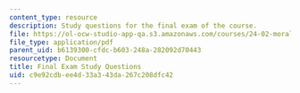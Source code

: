 ```yaml
---
content_type: resource
description: Study questions for the final exam of the course.
file: https://ol-ocw-studio-app-qa.s3.amazonaws.com/courses/24-02-moral-problems-and-the-good-life-fall-2008/c9e92cdbee4d33a343da267c208dfc42_exam_guide.pdf
file_type: application/pdf
parent_uid: b6139300-cfdc-b603-248a-282092d70443
resourcetype: Document
title: Final Exam Study Questions
uid: c9e92cdb-ee4d-33a3-43da-267c208dfc42
---
```

